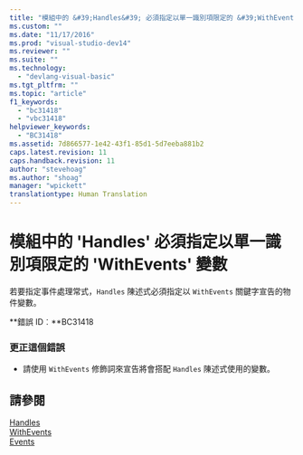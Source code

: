 ```yaml
---
title: "模組中的 &#39;Handles&#39; 必須指定以單一識別項限定的 &#39;WithEvents&#39; 變數 | Microsoft Docs"
ms.custom: ""
ms.date: "11/17/2016"
ms.prod: "visual-studio-dev14"
ms.reviewer: ""
ms.suite: ""
ms.technology: 
  - "devlang-visual-basic"
ms.tgt_pltfrm: ""
ms.topic: "article"
f1_keywords: 
  - "bc31418"
  - "vbc31418"
helpviewer_keywords: 
  - "BC31418"
ms.assetid: 7d866577-1e42-43f1-85d1-5d7eeba881b2
caps.latest.revision: 11
caps.handback.revision: 11
author: "stevehoag"
ms.author: "shoag"
manager: "wpickett"
translationtype: Human Translation
---
```

# 模組中的 &#39;Handles&#39; 必須指定以單一識別項限定的 &#39;WithEvents&#39; 變數
若要指定事件處理常式，`Handles` 陳述式必須指定以 `WithEvents` 關鍵字宣告的物件變數。  
  
 **錯誤 ID︰**BC31418  
  
### 更正這個錯誤  
  
-   請使用 `WithEvents` 修飾詞來宣告將會搭配 `Handles` 陳述式使用的變數。  
  
## 請參閱  
 [Handles](../../visual-basic/language-reference/statements/handles-clause.md)   
 [WithEvents](../../visual-basic/language-reference/modifiers/withevents.md)   
 [Events](../../visual-basic/programming-guide/language-features/events/events.md)